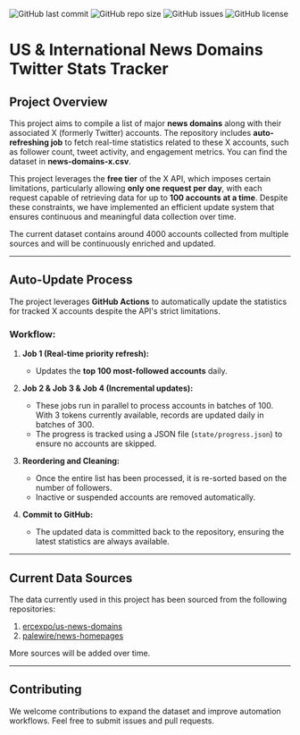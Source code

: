 ![GitHub last commit](https://img.shields.io/github/last-commit/charlescol/news-domains-X-tracker)
![GitHub repo size](https://img.shields.io/github/repo-size/charlescol/news-domains-X-tracker)
![GitHub issues](https://img.shields.io/github/issues/charlescol/news-domains-X-tracker)
![GitHub license](https://img.shields.io/github/license/charlescol/news-domains-X-tracker)

# US & International News Domains Twitter Stats Tracker

## **Project Overview**

This project aims to compile a list of major **news domains** along with their associated X (formerly Twitter) accounts. The repository includes **auto-refreshing job** to fetch real-time statistics related to these X accounts, such as follower count, tweet activity, and engagement metrics. You can find the dataset in **news-domains-x.csv**.

This project leverages the **free tier** of the X API, which imposes certain limitations, particularly allowing **only one request per day**, with each request capable of retrieving data for up to **100 accounts at a time**. Despite these constraints, we have implemented an efficient update system that ensures continuous and meaningful data collection over time.

The current dataset contains around 4000 accounts collected from multiple sources and will be continuously enriched and updated.

---

## **Auto-Update Process**

The project leverages **GitHub Actions** to automatically update the statistics for tracked X accounts despite the API's strict limitations.

### **Workflow:**
1. **Job 1 (Real-time priority refresh):**  
   - Updates the **top 100 most-followed accounts** daily.
   
2. **Job 2 & Job 3 & Job 4 (Incremental updates):**  
   - These jobs run in parallel to process accounts in batches of 100. With 3 tokens currently available, records are updated daily in batches of 300.
   - The progress is tracked using a JSON file (`state/progress.json`) to ensure no accounts are skipped.

3. **Reordering and Cleaning:**  
   - Once the entire list has been processed, it is re-sorted based on the number of followers.
   - Inactive or suspended accounts are removed automatically.

4. **Commit to GitHub:**  
   - The updated data is committed back to the repository, ensuring the latest statistics are always available.

---

## **Current Data Sources**

The data currently used in this project has been sourced from the following repositories:

1. [ercexpo/us-news-domains](https://github.com/ercexpo/us-news-domains)
2. [palewire/news-homepages](https://github.com/palewire/news-homepages)

More sources will be added over time.

---

## **Contributing**

We welcome contributions to expand the dataset and improve automation workflows. Feel free to submit issues and pull requests.
